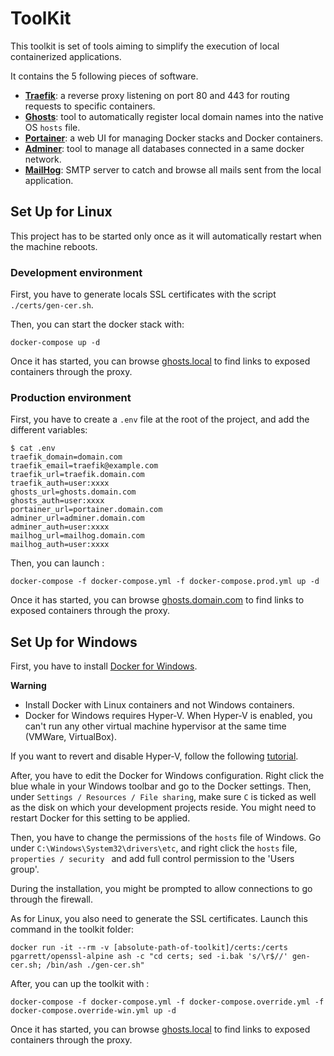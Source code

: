 # ToolKit

This toolkit is set of tools aiming to simplify the execution of local containerized applications.

It contains the 5 following pieces of software.

 - **[Traefik](https://docs.traefik.io/)**: a reverse proxy listening on port 80 and 443 for routing requests to specific containers.
 - **[Ghosts](https://github.com/lobre/ghosts)**: tool to automatically register local domain names into the native OS `hosts` file.
 - **[Portainer](https://www.portainer.io/)**: a web UI for managing Docker stacks and Docker containers.
 - **[Adminer](https://www.adminer.org/)**: tool to manage all databases connected in a same docker network.
 - **[MailHog](https://github.com/mailhog/MailHog)**: SMTP server to catch and browse all mails sent from the local application.

## Set Up for Linux

This project has to be started only once as it will automatically restart when the machine reboots.

### Development environment

First, you have to generate locals SSL certificates with the script `./certs/gen-cer.sh`.

Then, you can start the docker stack with:

    docker-compose up -d

Once it has started, you can browse [ghosts.local](https://ghosts.local) to find links to exposed containers through the proxy.

### Production environment

First, you have to create a `.env` file at the root of the project, and add the different variables: 

    $ cat .env
    traefik_domain=domain.com
    traefik_email=traefik@example.com
    traefik_url=traefik.domain.com
    traefik_auth=user:xxxx
    ghosts_url=ghosts.domain.com
    ghosts_auth=user:xxxx
    portainer_url=portainer.domain.com
    adminer_url=adminer.domain.com
    adminer_auth=user:xxxx
    mailhog_url=mailhog.domain.com
    mailhog_auth=user:xxxx

Then, you can launch :

    docker-compose -f docker-compose.yml -f docker-compose.prod.yml up -d

Once it has started, you can browse [ghosts.domain.com]() to find links to exposed containers through the proxy.

## Set Up for Windows

First, you have to install [Docker for Windows](https://docs.docker.com/docker-for-windows/install/).

**Warning**

- Install Docker with Linux containers and not Windows containers.
- Docker for Windows requires Hyper-V. When Hyper-V is enabled, you can't run any other virtual machine hypervisor at the same time (VMWare, VirtualBox). 

If you want to revert and disable Hyper-V, follow the following [tutorial](https://www.youtube.com/watch?v=VIBdY-5zr58).

After, you have to edit the Docker for Windows configuration. Right click the blue whale in your Windows toolbar and go to the Docker settings. Then, under `Settings / Resources / File sharing`, make sure `C` is ticked as well as the disk on which your development projects reside. You might need to restart Docker for this setting to be applied.

Then, you have to change the permissions of the `hosts` file of Windows. Go under `C:\Windows\System32\drivers\etc`, and right click the `hosts` file, `properties / security ` and add full control permission to the 'Users group'.

During the installation, you might be prompted to allow connections to go through the firewall.

As for Linux, you also need to generate the SSL certificates. Launch this command in the toolkit folder: 

    docker run -it --rm -v [absolute-path-of-toolkit]/certs:/certs pgarrett/openssl-alpine ash -c "cd certs; sed -i.bak 's/\r$//' gen-cer.sh; /bin/ash ./gen-cer.sh"

After, you can up the toolkit with :

    docker-compose -f docker-compose.yml -f docker-compose.override.yml -f docker-compose.override-win.yml up -d

Once it has started, you can browse [ghosts.local](https://ghosts.local) to find links to exposed containers through the proxy.





